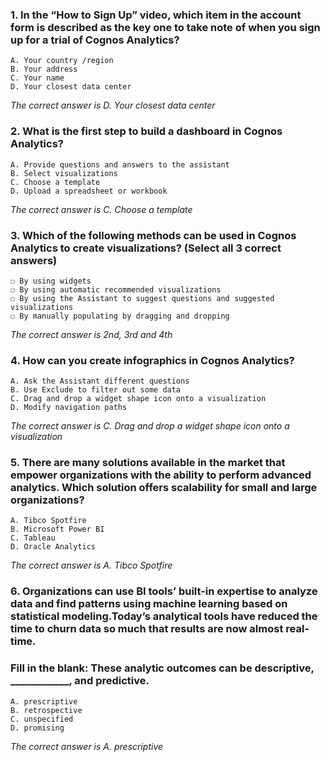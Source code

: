### 1. In the “How to Sign Up” video, which item in the account form is described as the key one to take note of when you sign up for a trial of Cognos Analytics?
    A. Your country /region 
    B. Your address 
    C. Your name 
    D. Your closest data center 

_The correct answer is D. Your closest data center_
### 2. What is the first step to build a dashboard in Cognos Analytics?
    A. Provide questions and answers to the assistant 
    B. Select visualizations 
    C. Choose a template 
    D. Upload a spreadsheet or workbook 

_The correct answer is C. Choose a template_
### 3. Which of the following methods can be used in Cognos Analytics to create visualizations? (Select all 3 correct answers)
    ☐ By using widgets
    ☐ By using automatic recommended visualizations
    ☐ By using the Assistant to suggest questions and suggested visualizations
    ☐ By manually populating by dragging and dropping

_The correct answer is 2nd, 3rd and 4th_
### 4. How can you create infographics in Cognos Analytics?
    A. Ask the Assistant different questions
    B. Use Exclude to filter out some data
    C. Drag and drop a widget shape icon onto a visualization
    D. Modify navigation paths

_The correct answer is C. Drag and drop a widget shape icon onto a visualization_
### 5. There are many solutions available in the market that empower organizations with the ability to perform advanced analytics. Which solution offers scalability for small and large organizations?
    A. Tibco Spotfire
    B. Microsoft Power BI
    C. Tableau 
    D. Oracle Analytics

_The correct answer is A. Tibco Spotfire_
### 6. Organizations can use BI tools’ built-in expertise to analyze data and find patterns using machine learning based on statistical modeling.Today’s analytical tools have reduced the time to churn data so much that results are now almost real-time.
### Fill in the blank: These analytic outcomes can be descriptive, ____________, and predictive.
    A. prescriptive 
    B. retrospective
    C. unspecified 
    D. promising

_The correct answer is A. prescriptive_
